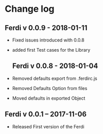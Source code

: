 # Change log

## Ferdi v 0.0.9 - 2018-01-11

* Fixed issues introduced with 0.0.8
* added first Test cases for the Library

  ## Ferdi v 0.0.8 - 2018-01-04

* Removed defaults export from .ferdirc.js
* Removed Defaults Option from files
* Moved defaults in exported Object

## Ferdi v 0.0.1 – 2017-11-06

* Released First version of the Ferdi
